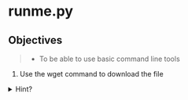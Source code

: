 # runme.py

## Objectives

> - To be able to use basic command line tools

1. Use the wget command to download the file

<details>
<summary>Hint?</summary>
  
<br>
  
Right click on the link of the file you wish to download. Then simply run the following in the terminal `wget <link_to_file>`
  
</details>
